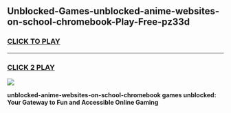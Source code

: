
## Unblocked-Games-unblocked-anime-websites-on-school-chromebook-Play-Free-pz33d
<h3>
<a href="https://premium76.site?title=unblocked-anime-websites-on-school-chromebook&ref=18A1">CLICK TO PLAY</a></h3>
<hr>

<h3>
<a href="https://premium76.site?title=unblocked-anime-websites-on-school-chromebook&ref=18A1">CLICK 2 PLAY</a>
  
</h3>

<a href="https://premium76.site?title=unblocked-anime-websites-on-school-chromebook&ref=18A1"><img src="https://clearcache.store/games.png"></a>


**unblocked-anime-websites-on-school-chromebook games unblocked: Your Gateway to Fun and Accessible Online Gaming**
